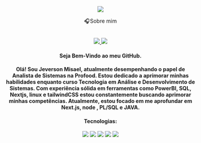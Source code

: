 <div align="center">
<img align="center" src=https://www.seekpng.com/png/full/4-48714_pics-of-welcome-5380843775-welcome-png.png
</div>

🎧Sobre mim
<div align="center">


<br>
<div align="center">
<a href="https://www.linkedin.com/in/jeverson-misael-da-cruz-filho-136533262/"  target="_blank">
<img src="https://img.shields.io/badge/linkedin-%23706d6d.svg?style=for-the-badge&logo=linkedin&logoColor=white" target="_blank">
<a href="mailto:jeversonmisaeldacruzfilho@gmail.com"  target="_blank">
<img src="https://img.shields.io/badge/Gmail-706d6d?style=for-the-badge&logo=gmail&logoColor=white" target="_blank">
</a>
</div>


<h4>Seja Bem-Vindo ao meu GitHub. </h4>
<h4>Olá! Sou Jeverson Misael, atualmente desempenhando o papel de Analista de Sistemas na Profood. Estou dedicado a aprimorar minhas habilidades enquanto curso Tecnologia em Análise e Desenvolvimento de Sistemas. Com experiência sólida em ferramentas como PowerBI, SQL, Nextjs, linux e tailwindCSS estou constantemente buscando aprimorar minhas competências. Atualmente, estou focado em me aprofundar em Next.js, node , PL/SQL e JAVA.</h4>
<h4>Tecnologias:</h4>
<img src="https://img.shields.io/badge/tailwindcss-%2338B2AC.svg?style=for-the-badge&logo=tailwind-css&logoColor=white">
<img src="https://img.shields.io/badge/javascript-%23323330.svg?style=for-the-badge&logo=javascript&logoColor=%23F7DF1E">
<img src="https://img.shields.io/badge/next.js-000000?style=for-the-badge&logo=nextdotjs&logoColor=white">
<img src="https://img.shields.io/badge/Linux-E34F26?logo=linux&logoColor=black&style=for-the-badge">
<img src="https://img.shields.io/badge/Oracle-F80000?style=for-the-badge&logo=oracle&logoColor=white)">




</div>
